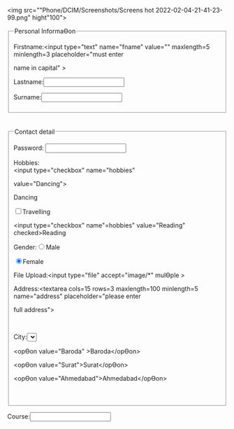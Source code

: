 <!doctype html>

<html>

<head>

<title>Example of Forms</title></head>

<body>
							

			
				
<img src=""Phone/DCIM/Screenshots/Screens hot 2022-02-04-21-41-23-99.png" hight"100">
				

<form acƟon="link.html" method="post" Autocomplete name="form1">

<Fieldset><legend>Personal InformaƟon</legend>

Firstname:<input type="text" name="fname" value="" maxlength=5 minlength=3 placeholder="must enter

name in capital" ><br>

Lastname:<input type="text" name="lname" ><br>

Surname:<input type="text" name="snam">

</fieldset>

<br>

<br>

<fieldset><legend>Contact detail</legend>

Password: <input type="password" name="password" > <br>

Hobbies:<br> <input type="checkbox" name="hobbies"

value="Dancing">

Dancing<br>

<input type="checkbox" name="hobbies" value="Travelling">Travelling<br>

<input type="checkbox" name"=hobbies" value="Reading" checked>Reading<br>

Gender:<input type="radio" name="gender" value="male">Male<br>

<input type="radio" name="gender" value="female" checked >Female<br>

File Upload:<input type="file" accept="image/*" mulƟple ><br>

Address:<textarea cols=15 rows=3 maxlength=100 minlength=5 name="address" placeholder="please enter

full address">

</textarea><br>

City:<select name="city">

<opƟon value="Baroda" >Baroda</opƟon>

<opƟon value="Surat">Surat</opƟon>

<opƟon value="Ahmedabad">Ahmedabad</opƟon>

</select><br>

</fieldset>

Course:<input name="course" list="course">

<datalist id="course">

<opƟon value="BCA">

<opƟon value="BCOM">

<opƟon value="BBA">

<opƟon value="B.E.">

</datalist><br>

range:<input type="range" min=5 max=100><input type="text" value="" id=ans>

age:<input type="number" name="age" max=100 min=5>

Search:<input type="search" name="search"><br>

Email:<input type="email" name="email" paƩern="[a-z0-9._%+-]+@[a-z0-9.-]+\.[a-z]{2,3}$"><br>

URL:<input type="url" name="weblink" paƩern="hƩp?://.+" placeholder="hƩp://www.google.com"><br>

Mobile:<input type="tel" name="mobile no" paƩern="[0-9\s]{5}[0-9]{5}" placeholder="5digits 5digits">

Date: <input type="date" max="2016-12-01" min="1900-01-01" ><br>

Month: <input type="Month" name="joinmonth"><br>

Select a Week:<input type="week" name="year_week"><br>

DateTime:<input type="dateƟme-local" name="dob"><br>

Ɵme:<input type="Ɵme" name="Ɵme"><br>

<label for="username">username:</label><input type="text"><br>

<input type="submit" name=submit" value="Submit">

<input type="reset" name="reset" value="Reset">

</form>

</body>

</html
